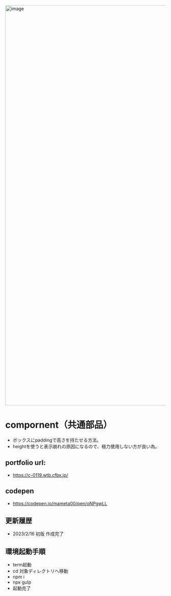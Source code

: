 <img width="1256" alt="image" src="https://user-images.githubusercontent.com/99580997/219166982-01ec4398-6211-4d25-807d-e4f954b11cae.png">

# compornent（共通部品）
- ボックスにpaddingで高さを持たせる方法。
- heightを使うと表示崩れの原因になるので、極力使用しない方が良い為。

## portfolio url:

- https://c-0119.wtb.cfbx.jp/

## codepen
- https://codepen.io/mameta00/pen/oNPgwLL

## 更新履歴

- 2023/2/16 初版 作成完了

## 環境起動手順
- term起動
- cd 対象ディレクトリへ移動
- npm i
- npx gulp
- 起動完了
